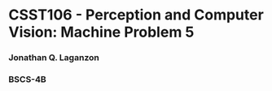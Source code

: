 # CSST106 - Perception and Computer Vision: Machine Problem 5


### Jonathan Q. Laganzon
### BSCS-4B

